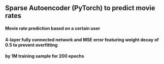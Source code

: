 ## Sparse Autoencoder (PyTorch) to predict movie rates

#### Movie rate prediction based on a certain user 

#### 4-layer fully connected network and MSE error featuring weight decay of 0.5 to prevent overfitting 

#### by 1M training sample for 200 epochs
